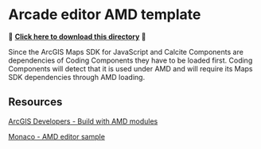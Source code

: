 # Arcade editor AMD template

📁 **[Click here to download this directory](https://download-directory.github.io?url=https://github.com/Esri/arcgis-maps-sdk-javascript-samples-beta/tree/main/packages/coding-components/templates/arcade-editor/amd-script-tag)** 📁

Since the ArcGIS Maps SDK for JavaScript and Calcite Components are dependencies of Coding Components they have to be loaded first. Coding Components will detect that it is used under AMD and will require its Maps SDK dependencies through AMD loading.

## Resources

[ArcGIS Developers - Build with AMD modules](http://developers.arcgis.com/javascript/latest/amd-build/)

[Monaco - AMD editor sample](https://github.com/microsoft/monaco-editor/blob/main/samples/browser-amd-editor/index.html)
